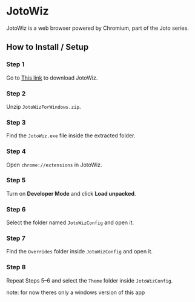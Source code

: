 # JotoWiz

JotoWiz is a web browser powered by Chromium, part of the Joto series.

## How to Install / Setup

### Step 1  
Go to [This link](https://github.com/Joto-Series/JotoWiz-Browser/releases/download/Chromium/JotoWizForWindows.zip) to download JotoWiz.

### Step 2  
Unzip `JotoWizForWindows.zip`.

### Step 3  
Find the `JotoWiz.exe` file inside the extracted folder.

### Step 4  
Open `chrome://extensions` in JotoWiz.

### Step 5  
Turn on **Developer Mode** and click **Load unpacked**.

### Step 6  
Select the folder named `JotoWizConfig` and open it.

### Step 7  
Find the `Overrides` folder inside `JotoWizConfig` and open it.

### Step 8  
Repeat Steps 5–6 and select the `Theme` folder inside `JotoWizConfig`.

note: for now theres only a windows version of this app
